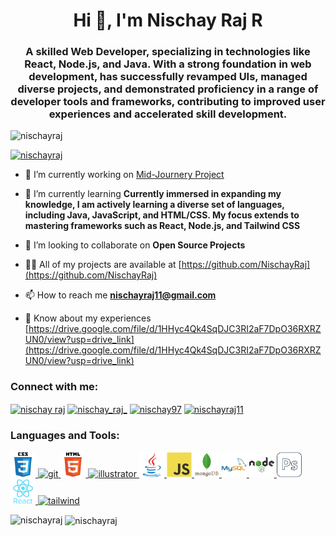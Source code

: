 <h1 align="center">Hi 👋, I'm Nischay Raj R</h1>
<h3 align="center">A skilled Web Developer, specializing in technologies like React, Node.js, and Java. With a strong foundation in web development, has successfully revamped UIs, managed diverse projects, and demonstrated proficiency in a range of developer tools and frameworks, contributing to improved user experiences and accelerated skill development.</h3>

<p align="left"> <img src="https://komarev.com/ghpvc/?username=nischayraj&label=Profile%20views&color=0e75b6&style=flat" alt="nischayraj" /> </p>

<p align="left"> <a href="https://github.com/ryo-ma/github-profile-trophy"><img src="https://github-profile-trophy.vercel.app/?username=nischayraj" alt="nischayraj" /></a> </p>

- 🔭 I’m currently working on [Mid-Journery Project](https://github.com/NischayRaj/Midjourney-Clone)

- 🌱 I’m currently learning **Currently immersed in expanding my knowledge, I am actively learning a diverse set of languages, including Java, JavaScript, and HTML/CSS. My focus extends to mastering frameworks such as React, Node.js, and Tailwind CSS**

- 👯 I’m looking to collaborate on **Open Source Projects**

- 👨‍💻 All of my projects are available at [https://github.com/NischayRaj](https://github.com/NischayRaj)

- 📫 How to reach me **nischayraj11@gmail.com**

- 📄 Know about my experiences [https://drive.google.com/file/d/1HHyc4Qk4SqDJC3RI2aF7DpO36RXRZUN0/view?usp=drive_link](https://drive.google.com/file/d/1HHyc4Qk4SqDJC3RI2aF7DpO36RXRZUN0/view?usp=drive_link)

<h3 align="left">Connect with me:</h3>
<p align="left">
<a href="https://linkedin.com/in/nischay raj" target="blank"><img align="center" src="https://raw.githubusercontent.com/rahuldkjain/github-profile-readme-generator/master/src/images/icons/Social/linked-in-alt.svg" alt="nischay raj" height="30" width="40" /></a>
<a href="https://instagram.com/nischay_raj_" target="blank"><img align="center" src="https://raw.githubusercontent.com/rahuldkjain/github-profile-readme-generator/master/src/images/icons/Social/instagram.svg" alt="nischay_raj_" height="30" width="40" /></a>
<a href="https://www.leetcode.com/nischay97" target="blank"><img align="center" src="https://raw.githubusercontent.com/rahuldkjain/github-profile-readme-generator/master/src/images/icons/Social/leet-code.svg" alt="nischay97" height="30" width="40" /></a>
<a href="https://auth.geeksforgeeks.org/user/nischayraj11" target="blank"><img align="center" src="https://raw.githubusercontent.com/rahuldkjain/github-profile-readme-generator/master/src/images/icons/Social/geeks-for-geeks.svg" alt="nischayraj11" height="30" width="40" /></a>
</p>

<h3 align="left">Languages and Tools:</h3>
<p align="left"> <a href="https://www.w3schools.com/css/" target="_blank" rel="noreferrer"> <img src="https://raw.githubusercontent.com/devicons/devicon/master/icons/css3/css3-original-wordmark.svg" alt="css3" width="40" height="40"/> </a> <a href="https://git-scm.com/" target="_blank" rel="noreferrer"> <img src="https://www.vectorlogo.zone/logos/git-scm/git-scm-icon.svg" alt="git" width="40" height="40"/> </a> <a href="https://www.w3.org/html/" target="_blank" rel="noreferrer"> <img src="https://raw.githubusercontent.com/devicons/devicon/master/icons/html5/html5-original-wordmark.svg" alt="html5" width="40" height="40"/> </a> <a href="https://www.adobe.com/in/products/illustrator.html" target="_blank" rel="noreferrer"> <img src="https://www.vectorlogo.zone/logos/adobe_illustrator/adobe_illustrator-icon.svg" alt="illustrator" width="40" height="40"/> </a> <a href="https://www.java.com" target="_blank" rel="noreferrer"> <img src="https://raw.githubusercontent.com/devicons/devicon/master/icons/java/java-original.svg" alt="java" width="40" height="40"/> </a> <a href="https://developer.mozilla.org/en-US/docs/Web/JavaScript" target="_blank" rel="noreferrer"> <img src="https://raw.githubusercontent.com/devicons/devicon/master/icons/javascript/javascript-original.svg" alt="javascript" width="40" height="40"/> </a> <a href="https://www.mongodb.com/" target="_blank" rel="noreferrer"> <img src="https://raw.githubusercontent.com/devicons/devicon/master/icons/mongodb/mongodb-original-wordmark.svg" alt="mongodb" width="40" height="40"/> </a> <a href="https://www.mysql.com/" target="_blank" rel="noreferrer"> <img src="https://raw.githubusercontent.com/devicons/devicon/master/icons/mysql/mysql-original-wordmark.svg" alt="mysql" width="40" height="40"/> </a> <a href="https://nodejs.org" target="_blank" rel="noreferrer"> <img src="https://raw.githubusercontent.com/devicons/devicon/master/icons/nodejs/nodejs-original-wordmark.svg" alt="nodejs" width="40" height="40"/> </a> <a href="https://www.photoshop.com/en" target="_blank" rel="noreferrer"> <img src="https://raw.githubusercontent.com/devicons/devicon/master/icons/photoshop/photoshop-line.svg" alt="photoshop" width="40" height="40"/> </a> <a href="https://reactjs.org/" target="_blank" rel="noreferrer"> <img src="https://raw.githubusercontent.com/devicons/devicon/master/icons/react/react-original-wordmark.svg" alt="react" width="40" height="40"/> </a> <a href="https://tailwindcss.com/" target="_blank" rel="noreferrer"> <img src="https://www.vectorlogo.zone/logos/tailwindcss/tailwindcss-icon.svg" alt="tailwind" width="40" height="40"/> </a> </p>

<p><img align="left" src="https://github-readme-stats.vercel.app/api/top-langs?username=nischayraj&show_icons=true&locale=en&layout=compact" alt="nischayraj" /></p>

<p>&nbsp;<img align="center" src="https://github-readme-stats.vercel.app/api?username=nischayraj&show_icons=true&locale=en" alt="nischayraj" /></p>
